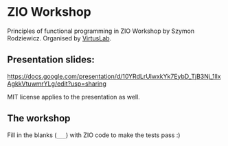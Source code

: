 # ZIO Workshop
Principles of functional programming in ZIO Workshop by Szymon Rodziewicz. Organised by [VirtusLab](https://virtuslab.com/).

## Presentation slides:
https://docs.google.com/presentation/d/10YRdLrUlwxkYk7EybD_TjB3Nj_1llxAgkkVtuwmrYLg/edit?usp=sharing

MIT license applies to the presentation as well.

## The workshop
Fill in the blanks (`___`) with ZIO code to make the tests pass :)
